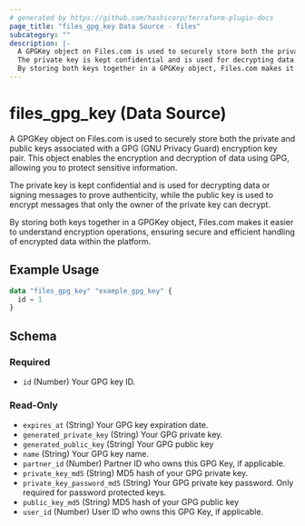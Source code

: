 ```yaml
---
# generated by https://github.com/hashicorp/terraform-plugin-docs
page_title: "files_gpg_key Data Source - files"
subcategory: ""
description: |-
  A GPGKey object on Files.com is used to securely store both the private and public keys associated with a GPG (GNU Privacy Guard) encryption key pair. This object enables the encryption and decryption of data using GPG, allowing you to protect sensitive information.
  The private key is kept confidential and is used for decrypting data or signing messages to prove authenticity, while the public key is used to encrypt messages that only the owner of the private key can decrypt.
  By storing both keys together in a GPGKey object, Files.com makes it easier to understand encryption operations, ensuring secure and efficient handling of encrypted data within the platform.
---
```


# files_gpg_key (Data Source)

A GPGKey object on Files.com is used to securely store both the private and public keys associated with a GPG (GNU Privacy Guard) encryption key pair. This object enables the encryption and decryption of data using GPG, allowing you to protect sensitive information.



The private key is kept confidential and is used for decrypting data or signing messages to prove authenticity, while the public key is used to encrypt messages that only the owner of the private key can decrypt.



By storing both keys together in a GPGKey object, Files.com makes it easier to understand encryption operations, ensuring secure and efficient handling of encrypted data within the platform.

## Example Usage

```terraform
data "files_gpg_key" "example_gpg_key" {
  id = 1
}
```

<!-- schema generated by tfplugindocs -->
## Schema

### Required

- `id` (Number) Your GPG key ID.

### Read-Only

- `expires_at` (String) Your GPG key expiration date.
- `generated_private_key` (String) Your GPG private key.
- `generated_public_key` (String) Your GPG public key
- `name` (String) Your GPG key name.
- `partner_id` (Number) Partner ID who owns this GPG Key, if applicable.
- `private_key_md5` (String) MD5 hash of your GPG private key.
- `private_key_password_md5` (String) Your GPG private key password. Only required for password protected keys.
- `public_key_md5` (String) MD5 hash of your GPG public key
- `user_id` (Number) User ID who owns this GPG Key, if applicable.
